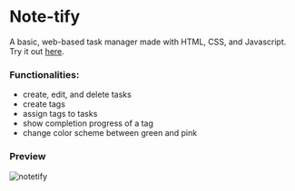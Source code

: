 # Note-tify
A basic, web-based task manager made with HTML, CSS, and Javascript. Try it out [here](https://note-tify.web.app/).

### Functionalities:
- create, edit, and delete tasks
- create tags
- assign tags to tasks
- show completion progress of a tag
- change color scheme between green and pink

### Preview
![notetify](https://github.com/user-attachments/assets/085f2169-9682-4264-8cad-c61bda559eb9)
